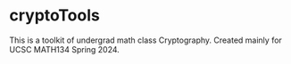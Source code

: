 # cryptoTools
This is a toolkit of undergrad math class Cryptography. Created mainly for UCSC MATH134 Spring 2024.
